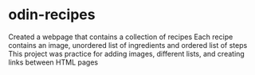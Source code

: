 # odin-recipes

 Created a webpage that contains a collection of recipes
 Each recipe contains an image, unordered list of ingredients and ordered list of steps
 This project was practice for adding images, different lists, and creating links between HTML pages